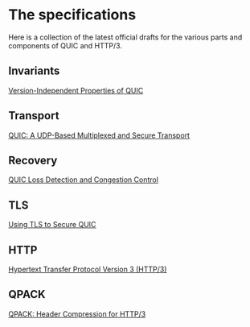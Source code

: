 # The specifications

Here is a collection of the latest official drafts for the various parts and
components of QUIC and HTTP/3.

## Invariants

[Version-Independent Properties of QUIC](https://tools.ietf.org/html/draft-ietf-quic-invariants-07)

## Transport

[QUIC: A UDP-Based Multiplexed and Secure Transport](https://tools.ietf.org/html/draft-ietf-quic-transport-23)

## Recovery

[QUIC Loss Detection and Congestion Control](https://tools.ietf.org/html/draft-ietf-quic-recovery-23)

## TLS

[Using TLS to Secure QUIC](https://tools.ietf.org/html/draft-ietf-quic-tls-23)

## HTTP

[Hypertext Transfer Protocol Version 3 (HTTP/3)](https://tools.ietf.org/html/draft-ietf-quic-http-23)

## QPACK

[QPACK: Header Compression for HTTP/3](https://tools.ietf.org/html/draft-ietf-quic-qpack-10)
